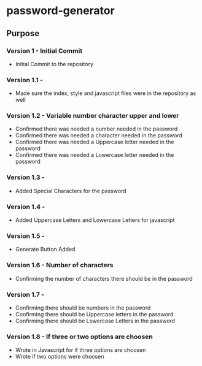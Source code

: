 # password-generator

## Purpose

### Version 1 - Initial Commit
* Initial Commit to the repository

### Version 1.1 - 
* Made sure the index, style and javascript files were in the repository as well

### Version 1.2 - Variable number character upper and lower

* Confirmed there was needed a number needed in the password
* Confirmed there was needed a character needed in the password
* Confirmed there was needed a Uppercase letter needed in the password
* Confirmed there was needed a Lowercase letter needed in the password

### Version 1.3 - 
* Added Special Characters for the password

### Version 1.4 -
* Added Uppercase Letters and Lowercase Letters for javascript

### Version 1.5 - 
* Generate Button Added

### Version 1.6 - Number of characters
* Confirming the number of characters there should be in the password

### Version 1.7 - 
* Confirming there should be numbers in the password
* Confirming there should be Uppercase letters in the password
* Confirming there should be Lowercase Letters in the password

### Version 1.8 - If three or two options are choosen
* Wrote in Javascript for if three options are choosen
* Wrote if two options were choosen
